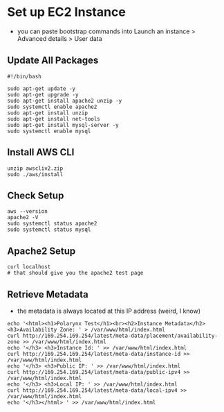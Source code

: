 # Set up EC2 Instance
* you can paste bootstrap commands into Launch an instance > Advanced details > User data

## Update All Packages
```
#!/bin/bash

sudo apt-get update -y
sudo apt-get upgrade -y
sudo apt-get install apache2 unzip -y
sudo systemctl enable apache2
sudo apt-get install unzip
sudo apt-get install net-tools
sudo apt-get install mysql-server -y
sudo systemctl enable mysql
```

## Install AWS CLI
```curl https://awscli.amazonaws.com/awscli-exe-linux-x86_64.zip -o "awscliv2.zip"
unzip awscliv2.zip
sudo ./aws/install
```

## Check Setup
```
aws --version
apache2 -V
sudo systemctl status apache2
sudo systemctl status mysql
```

## Apache2 Setup
```sudo service apache2 restart
curl localhost
# that should give you the apache2 test page
```

## Retrieve Metadata 
* the metadata is always located at this IP address (weird, I know)

```
echo '<html><h1>Polarynx Test</h1><br><h2>Instance Metadata</h2><h3>Availability Zone: ' > /var/www/html/index.html
curl http://169.254.169.254/latest/meta-data/placement/availability-zone >> /var/www/html/index.html
echo '</h3> <h3>Instance Id: ' >> /var/www/html/index.html
curl http://169.254.169.254/latest/meta-data/instance-id >> /var/www/html/index.html
echo '</h3> <h3>Public IP: ' >> /var/www/html/index.html
curl http://169.254.169.254/latest/meta-data/public-ipv4 >> /var/www/html/index.html
echo '</h3> <h3>Local IP: ' >> /var/www/html/index.html
curl http://169.254.169.254/latest/meta-data/local-ipv4 >> /var/www/html/index.html
echo '</h3></html> ' >> /var/www/html/index.html
```
